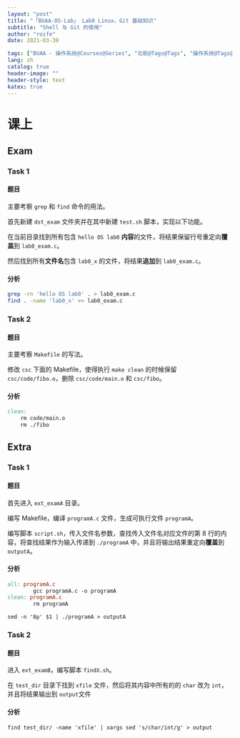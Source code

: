 ```yaml
---
layout: "post"
title: "「BUAA-OS-Lab」 Lab0 Linux、Git 基础知识"
subtitle: "Shell 与 Git 的使用"
author: "roife"
date: 2021-03-30

tags: ["BUAA - 操作系统@Courses@Series", "北航@Tags@Tags", "操作系统@Tags@Tags", "Bash@Languages@Tags", "Linux@Tags@Tags"]
lang: zh
catalog: true
header-image: ""
header-style: text
katex: true
---
```


# 课上

## Exam

### Task 1

#### 题目

主要考察 `grep` 和 `find` 命令的用法。

首先新建 `dst_exam` 文件夹并在其中新建 `test.sh` 脚本，实现以下功能。

在当前目录找到所有包含 `hello OS lab0` **内容**的文件，将结果保留行号重定向**覆盖**到 `lab0_exam.c`。

然后找到所有**文件名**包含 `lab0_x` 的文件，将结果**追加**到 `lab0_exam.c`。

#### 分析

```bash
grep -rn 'hello OS lab0' . > lab0_exam.c
find . -name 'lab0_x' >> lab0_exam.c
```

### Task 2

#### 题目

主要考察 `Makefile` 的写法。

修改 `csc` 下面的 Makefile，使得执行 `make clean` 的时候保留 `csc/code/fibo.o`，删除 `csc/code/main.o` 和 `csc/fibo`。

#### 分析

```makefile
clean:
    rm code/main.o
    rm ./fibo
```

## Extra

### Task 1

#### 题目

首先进入 `ext_examA` 目录。

编写 Makefile，编译 `programA.c` 文件，生成可执行文件 `programA`。

编写脚本 `script.sh`，传入文件名参数，查找传入文件名对应文件的第 8 行的内容，将查找结果作为输入传递到 `./programA` 中，并且将输出结果重定向**覆盖**到 `outputA`。

#### 分析

```makefile
all: programA.c
        gcc programA.c -o programA
clean: programA.c
        rm programA
```

```shell
sed -n '8p' $1 | ./programA > outputA
```

### Task 2

#### 题目

进入 `ext_examB`，编写脚本 `findX.sh`。

在 `test_dir` 目录下找到 `xfile` 文件，然后将其内容中所有的的 `char` 改为 `int`，并且将结果输出到 `output`文件

#### 分析

```shell
find test_dir/ -name 'xfile' | xargs sed 's/char/int/g' > output
```